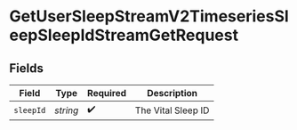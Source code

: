 # GetUserSleepStreamV2TimeseriesSleepSleepIdStreamGetRequest


## Fields

| Field              | Type               | Required           | Description        |
| ------------------ | ------------------ | ------------------ | ------------------ |
| `sleepId`          | *string*           | :heavy_check_mark: | The Vital Sleep ID |